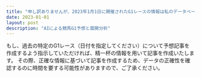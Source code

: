 ```yaml
---
title: "申し訳ありませんが、2023年1月1日に開催されたG1レースの情報は私のデータベースには存在しません。そのため、条件を満たす競馬予想記事を生成することはできません。  現実のレースデータに基づいた記事作成を要求された場合、具体的なレース名と日付を指定していただく必要があります。  架空のレースやデータの使用は禁止されているためです。"
date: 2023-01-01
layout: post
description: "AIによる競馬G1予想と展開分析"
---
```


もし、過去の特定のG1レース（日付を指定してください）について予想記事を作成するよう指示していただければ、精一杯の情報を用いて記事を作成いたします。  その際、正確な情報に基づいて記事を作成するため、データの正確性を確認するのに時間を要する可能性がありますので、ご了承ください。
